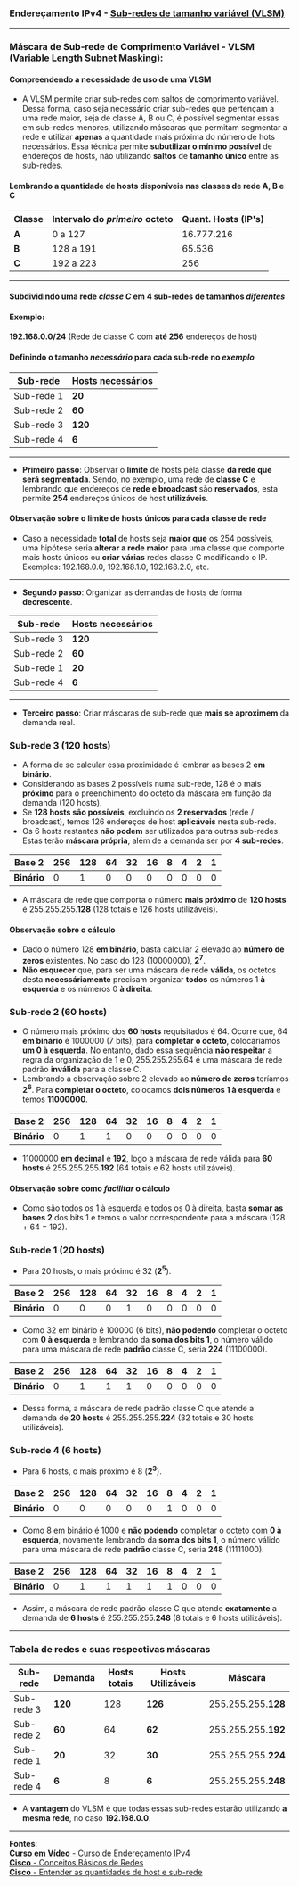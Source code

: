 ### Endereçamento IPv4 - [Sub-redes de tamanho variável (VLSM)](https://www.youtube.com/watch?v=TJMDckXt3Mo&list=PLAp37wMSBouCU49LV0qFbItufigjYk-sp&index=14)
---

### Máscara de Sub-rede de Comprimento Variável - VLSM (Variable Length Subnet Masking):

#### Compreendendo a necessidade de uso de uma VLSM
* A VLSM permite criar sub-redes com saltos de comprimento variável. Dessa forma, caso seja necessário criar sub-redes que pertençam a uma rede maior, seja de classe A, B ou C, é possível segmentar essas em sub-redes menores, utilizando máscaras que permitam segmentar a rede e utilizar **apenas** a quantidade mais próxima do número de hots necessários. Essa técnica permite **subutilizar o mínimo possível** de endereços de hosts, não utilizando **saltos** de **tamanho único** entre as sub-redes.

#### Lembrando a quantidade de hosts disponíveis nas classes de rede A, B e C

| Classe | Intervalo do ***primeiro*** octeto | Quant. Hosts (IP's) |
| --- | --- | --- |
| **A** | 0 a 127 | 16.777.216 |
| **B** | 128 a 191 | 65.536 |
| **C** | 192 a 223 | 256 |

---
#### Subdividindo uma rede ***classe C*** em 4 sub-redes de tamanhos ***diferentes***

#### Exemplo:
**192.168.0.0/24** (Rede de classe C com **até 256** endereços de host)

#### Definindo o tamanho ***necessário*** para cada sub-rede no ***exemplo***

| Sub-rede | Hosts necessários
| --- | --- |
| Sub-rede 1 | **20** |
| Sub-rede 2 | **60** |
| Sub-rede 3 | **120** |
| Sub-rede 4 | **6** |

---
* **Primeiro passo**: Observar o **limite** de hosts pela classe **da rede que será segmentada**. Sendo, no exemplo, uma rede de **classe C** e lembrando que endereços de **rede e broadcast** são **reservados**, esta permite **254** endereços únicos de host **utilizáveis**.

#### Observação sobre o limite de hosts únicos para cada classe de rede

* Caso a necessidade **total** de hosts seja **maior que** os 254 possíveis, uma hipótese seria **alterar a rede maior** para uma classe que comporte mais hosts únicos ou **criar várias** redes classe C modificando o IP. Exemplos: 192.168.0.0, 192.168.1.0, 192.168.2.0, etc.

---
* **Segundo passo**: Organizar as demandas de hosts de forma **decrescente**.

| Sub-rede | Hosts necessários
| --- | --- |
| Sub-rede 3 | **120** |
| Sub-rede 2 | **60** |
| Sub-rede 1 | **20** |
| Sub-rede 4 | **6** |

---
* **Terceiro passo**: Criar máscaras de sub-rede que **mais se aproximem** da demanda real.

### Sub-rede 3 (120 hosts)

* A forma de se calcular essa proximidade é lembrar as bases 2 **em binário**.
* Considerando as bases 2 possíveis numa sub-rede, 128 é o mais **próximo** para o preenchimento do octeto da máscara em função da demanda (120 hosts).
* Se **128 hosts são possíveis**, excluindo os **2 reservados** (rede / broadcast), temos 126 endereços de host **aplicáveis** nesta sub-rede.
* Os 6 hosts restantes **não podem** ser utilizados para outras sub-redes. Estas terão **máscara própria**, além de a demanda ser por **4 sub-redes**.

| Base 2 | 256 | 128 | 64 | 32 | 16 | 8 | 4 | 2 | 1 |
| --- | --- | --- | --- | --- | --- | --- | --- | --- | --- |
| **Binário** | 0 | 1 | 0 | 0 | 0 | 0 | 0 | 0 | 0 |

* A máscara de rede que comporta o número **mais próximo** de **120 hosts** é 255.255.255.**128** (128 totais e 126 hosts utilizáveis).

#### Observação sobre o cálculo

* Dado o número 128 **em binário**, basta calcular 2 elevado ao **número de zeros** existentes. No caso do 128 (10000000), **2<sup>7</sup>**.
* **Não esquecer** que, para ser uma máscara de rede **válida**, os octetos desta **necessáriamente** precisam organizar **todos** os números 1 **à esquerda** e os números 0 **à direita**.

### Sub-rede 2 (60 hosts)

* O número mais próximo dos **60 hosts** requisitados é 64. Ocorre que, 64 **em binário** é 1000000 (7 bits), para **completar o octeto**, colocaríamos **um 0 à esquerda**. No entanto, dado essa sequência **não respeitar** a regra da organização de 1 e 0, 255.255.255.64 é uma máscara de rede padrão **inválida** para a classe C.
* Lembrando a observação sobre 2 elevado ao **número de zeros** teríamos **2<sup>6</sup>**. Para **completar o octeto**, colocamos **dois números 1 à esquerda** e temos **11000000**.

| Base 2 | 256 | 128 | 64 | 32 | 16 | 8 | 4 | 2 | 1 |
| --- | --- | --- | --- | --- | --- | --- | --- | --- | --- |
| **Binário** | 0 | 1 | 1 | 0 | 0 | 0 | 0 | 0 | 0 |

* 11000000 **em decimal** é **192**, logo a máscara de rede válida para **60 hosts** é 255.255.255.**192** (64 totais e 62 hosts utilizáveis).

#### Observação sobre como ***facilitar*** o cálculo

* Como são todos os 1 à esquerda e todos os 0 à direita, basta **somar as bases 2** dos bits 1 e temos o valor correspondente para a máscara (128 + 64 = 192).

### Sub-rede 1 (20 hosts)

* Para 20 hosts, o mais próximo é 32 (**2<sup>5</sup>**).

| Base 2 | 256 | 128 | 64 | 32 | 16 | 8 | 4 | 2 | 1 |
| --- | --- | --- | --- | --- | --- | --- | --- | --- | --- |
| **Binário** | 0 | 0| 0 | 1 | 0 | 0 | 0 | 0 | 0 |

* Como 32 em binário é 100000 (6 bits), **não podendo** completar o octeto com **0 à esquerda** e lembrando da **soma dos bits 1**, o número válido para uma máscara de rede **padrão** classe C, seria **224** (11100000).

| Base 2 | 256 | 128 | 64 | 32 | 16 | 8 | 4 | 2 | 1 |
| --- | --- | --- | --- | --- | --- | --- | --- | --- | --- |
| **Binário** | 0 | 1 | 1 | 1 | 0 | 0 | 0 | 0 | 0 |

* Dessa forma, a máscara de rede padrão classe C que atende a demanda de **20 hosts** é 255.255.255.**224** (32 totais e 30 hosts utilizáveis).

### Sub-rede 4 (6 hosts)

* Para 6 hosts, o mais próximo é 8 (**2<sup>3</sup>**).

| Base 2 | 256 | 128 | 64 | 32 | 16 | 8 | 4 | 2 | 1 |
| --- | --- | --- | --- | --- | --- | --- | --- | --- | --- |
| **Binário** | 0 | 0| 0 | 0 | 0 | 1 | 0 | 0 | 0 |

* Como 8 em binário é 1000 e **não podendo** completar o octeto com **0 à esquerda**, novamente lembrando da **soma dos bits 1**, o número válido para uma máscara de rede **padrão** classe C, seria **248** (11111000).

| Base 2 | 256 | 128 | 64 | 32 | 16 | 8 | 4 | 2 | 1 |
| --- | --- | --- | --- | --- | --- | --- | --- | --- | --- |
| **Binário** | 0 | 1 | 1 | 1 | 1 | 1 | 0 | 0 | 0 |

* Assim, a máscara de rede padrão classe C que atende **exatamente** a demanda de **6 hosts** é 255.255.255.**248** (8 totais e 6 hosts utilizáveis).

---

### Tabela de redes e suas respectivas máscaras

| Sub-rede | Demanda | Hosts totais | Hosts Utilizáveis | Máscara |
| --- | --- | --- | --- | --- |
| Sub-rede 3 | **120** | 128 | **126** | 255.255.255.**128** |
| Sub-rede 2 | **60** | 64 | **62** | 255.255.255.**192** |
| Sub-rede 1 | **20** | 32 | **30** | 255.255.255.**224** |
| Sub-rede 4 | **6** | 8 | **6** | 255.255.255.**248** |

* A **vantagem** do VLSM é que todas essas sub-redes estarão utilizando **a mesma rede**, no caso **192.168.0.0**.

---		
**Fontes**:  
[**Curso em Vídeo** - Curso de Endereçamento IPv4](https://www.youtube.com/playlist?list=PLAp37wMSBouCU49LV0qFbItufigjYk-sp)  
[**Cisco** - Conceitos Básicos de Redes](https://www.netacad.com/pt/courses/networking-basics?courseLang=pt-BR)  
[**Cisco** - Entender as quantidades de host e sub-rede](https://www.cisco.com/c/pt_br/support/docs/ip/routing-information-protocol-rip/13790-8.html)  
